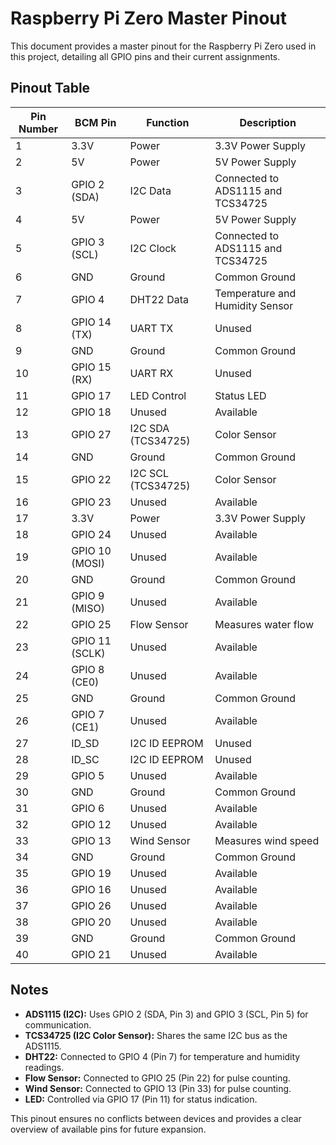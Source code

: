 # Raspberry Pi Zero Master Pinout

This document provides a master pinout for the Raspberry Pi Zero used in this project, detailing all GPIO pins and their current assignments.

## Pinout Table

| **Pin Number** | **BCM Pin** | **Function**                  | **Description**                          |
|----------------|-------------|-------------------------------|------------------------------------------|
| 1              | 3.3V        | Power                        | 3.3V Power Supply                        |
| 2              | 5V          | Power                        | 5V Power Supply                          |
| 3              | GPIO 2 (SDA)| I2C Data                     | Connected to ADS1115 and TCS34725        |
| 4              | 5V          | Power                        | 5V Power Supply                          |
| 5              | GPIO 3 (SCL)| I2C Clock                    | Connected to ADS1115 and TCS34725        |
| 6              | GND         | Ground                       | Common Ground                            |
| 7              | GPIO 4      | DHT22 Data                   | Temperature and Humidity Sensor          |
| 8              | GPIO 14 (TX)| UART TX                      | Unused                                   |
| 9              | GND         | Ground                       | Common Ground                            |
| 10             | GPIO 15 (RX)| UART RX                      | Unused                                   |
| 11             | GPIO 17     | LED Control                  | Status LED                               |
| 12             | GPIO 18     | Unused                       | Available                                |
| 13             | GPIO 27     | I2C SDA (TCS34725)           | Color Sensor                             |
| 14             | GND         | Ground                       | Common Ground                            |
| 15             | GPIO 22     | I2C SCL (TCS34725)           | Color Sensor                             |
| 16             | GPIO 23     | Unused                       | Available                                |
| 17             | 3.3V        | Power                        | 3.3V Power Supply                        |
| 18             | GPIO 24     | Unused                       | Available                                |
| 19             | GPIO 10 (MOSI)| Unused                     | Available                                |
| 20             | GND         | Ground                       | Common Ground                            |
| 21             | GPIO 9 (MISO)| Unused                      | Available                                |
| 22             | GPIO 25     | Flow Sensor                  | Measures water flow                      |
| 23             | GPIO 11 (SCLK)| Unused                     | Available                                |
| 24             | GPIO 8 (CE0)| Unused                       | Available                                |
| 25             | GND         | Ground                       | Common Ground                            |
| 26             | GPIO 7 (CE1)| Unused                       | Available                                |
| 27             | ID_SD       | I2C ID EEPROM                | Unused                                   |
| 28             | ID_SC       | I2C ID EEPROM                | Unused                                   |
| 29             | GPIO 5      | Unused                       | Available                                |
| 30             | GND         | Ground                       | Common Ground                            |
| 31             | GPIO 6      | Unused                       | Available                                |
| 32             | GPIO 12     | Unused                       | Available                                |
| 33             | GPIO 13     | Wind Sensor                  | Measures wind speed                      |
| 34             | GND         | Ground                       | Common Ground                            |
| 35             | GPIO 19     | Unused                       | Available                                |
| 36             | GPIO 16     | Unused                       | Available                                |
| 37             | GPIO 26     | Unused                       | Available                                |
| 38             | GPIO 20     | Unused                       | Available                                |
| 39             | GND         | Ground                       | Common Ground                            |
| 40             | GPIO 21     | Unused                       | Available                                |

## Notes
- **ADS1115 (I2C):** Uses GPIO 2 (SDA, Pin 3) and GPIO 3 (SCL, Pin 5) for communication.
- **TCS34725 (I2C Color Sensor):** Shares the same I2C bus as the ADS1115.
- **DHT22:** Connected to GPIO 4 (Pin 7) for temperature and humidity readings.
- **Flow Sensor:** Connected to GPIO 25 (Pin 22) for pulse counting.
- **Wind Sensor:** Connected to GPIO 13 (Pin 33) for pulse counting.
- **LED:** Controlled via GPIO 17 (Pin 11) for status indication.

This pinout ensures no conflicts between devices and provides a clear overview of available pins for future expansion.
